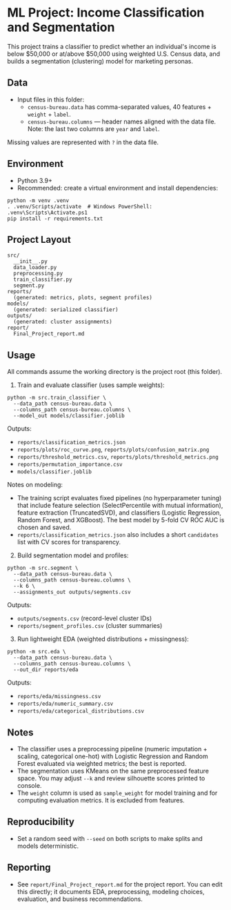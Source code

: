 ﻿# ML Project: Income Classification and Segmentation

This project trains a classifier to predict whether an individual's income is below $50,000 or at/above $50,000 using weighted U.S. Census data, and builds a segmentation (clustering) model for marketing personas.

## Data

- Input files in this folder:
  - `census-bureau.data` has comma-separated values, 40 features + `weight` + `label`.
  - `census-bureau.columns` — header names aligned with the data file. Note: the last two columns are `year` and `label`.

Missing values are represented with `?` in the data file.

## Environment

- Python 3.9+
- Recommended: create a virtual environment and install dependencies:

```
python -m venv .venv
. .venv/Scripts/activate  # Windows PowerShell: .venv\Scripts\Activate.ps1
pip install -r requirements.txt
```

## Project Layout

```
src/
  __init__.py
  data_loader.py
  preprocessing.py
  train_classifier.py
  segment.py
reports/
  (generated: metrics, plots, segment profiles)
models/
  (generated: serialized classifier)
outputs/
  (generated: cluster assignments)
report/
  Final_Project_report.md
```

## Usage

All commands assume the working directory is the project root (this folder).

1) Train and evaluate classifier (uses sample weights):

```
python -m src.train_classifier \
  --data_path census-bureau.data \
  --columns_path census-bureau.columns \
  --model_out models/classifier.joblib
```

Outputs:
- `reports/classification_metrics.json`
- `reports/plots/roc_curve.png`, `reports/plots/confusion_matrix.png`
- `reports/threshold_metrics.csv`, `reports/plots/threshold_metrics.png`
- `reports/permutation_importance.csv`
- `models/classifier.joblib`

Notes on modeling:
- The training script evaluates fixed pipelines (no hyperparameter tuning) that include feature selection (SelectPercentile with mutual information), feature extraction (TruncatedSVD), and classifiers (Logistic Regression, Random Forest, and XGBoost). The best model by 5-fold CV ROC AUC is chosen and saved.
- `reports/classification_metrics.json` also includes a short `candidates` list with CV scores for transparency.

2) Build segmentation model and profiles:

```
python -m src.segment \
  --data_path census-bureau.data \
  --columns_path census-bureau.columns \
  --k 6 \
  --assignments_out outputs/segments.csv
```

Outputs:
- `outputs/segments.csv` (record-level cluster IDs)
- `reports/segment_profiles.csv` (cluster summaries)

3) Run lightweight EDA (weighted distributions + missingness):

```
python -m src.eda \
  --data_path census-bureau.data \
  --columns_path census-bureau.columns \
  --out_dir reports/eda
```

Outputs:
- `reports/eda/missingness.csv`
- `reports/eda/numeric_summary.csv`
- `reports/eda/categorical_distributions.csv`

## Notes

- The classifier uses a preprocessing pipeline (numeric imputation + scaling, categorical one-hot) with Logistic Regression and Random Forest evaluated via weighted metrics; the best is reported.
- The segmentation uses KMeans on the same preprocessed feature space. You may adjust `--k` and review silhouette scores printed to console.
- The `weight` column is used as `sample_weight` for model training and for computing evaluation metrics. It is excluded from features.

## Reproducibility

- Set a random seed with `--seed` on both scripts to make splits and models deterministic.

## Reporting

- See `report/Final_Project_report.md` for the project report. You can edit this directly; it documents EDA, preprocessing, modeling choices, evaluation, and business recommendations.

